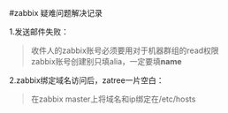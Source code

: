 #zabbix 疑难问题解决记录

1.发送邮件失败：  

>收件人的zabbix账号必须要用对于机器群组的read权限  
>zabbix账号创建别只填alia，一定要填**name**

2.zabbix绑定域名访问后，zatree一片空白：  

>在zabbix master上将域名和ip绑定在/etc/hosts



